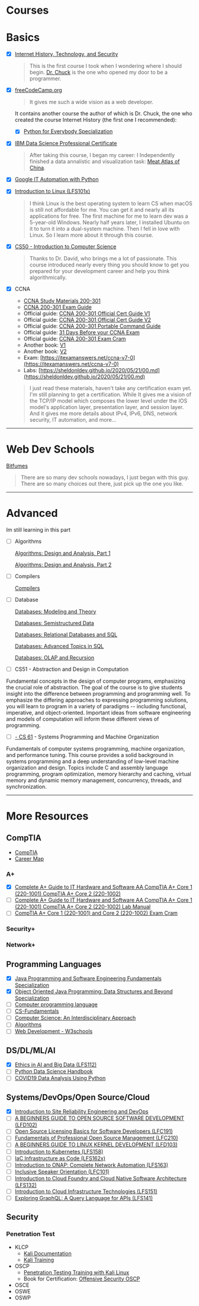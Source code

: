 # Courses

# Basics

- [x] [Internet History, Technology, and Security](https://www.coursera.org/learn/internet-history/home/welcome)

  > This is the first course I took when I wondering where I should begin. [Dr. Chuck](https://online.dr-chuck.com/) is the one who opened my door to be a programmer.


- [x] [freeCodeCamp.org](https://www.freecodecamp.org/)

  > It gives me such a wide vision as a web developer.

  It contains another course the author of which is Dr. Chuck, the one who created the course Internet History (the first one I recommended):

  - [x] [Python for Everybody Specialization](https://www.coursera.org/specializations/python)


- [x] [IBM Data Science Professional Certificate](https://www.coursera.org/professional-certificates/ibm-data-science)

  > After taking this course, I began my career: I Independently finished a data annalistic and visualization task: [Meat Atlas of China](https://meatatlas.github.io/).


- [x] [Google IT Automation with Python](https://www.coursera.org/professional-certificates/google-it-automation)


- [x] [Introduction to Linux (LFS101x)](https://courses.edx.org/courses/course-v1:LinuxFoundationX+LFS101x+1T2020/course/)

  > I think Linux is the best operating system to learn CS when macOS is still not affordable for me. You can get it and nearly all its applications for free. The first machine for me to learn dev was a 5-year-old Windows. Nearly half years later, I installed Ubuntu on it to turn it into a dual-system machine. Then I fell in love with Linux. So I learn more about it through this course.


- [x] [CS50 - Introduction to Computer Science](https://cs50.harvard.edu/)

  > Thanks to Dr. David, who brings me a lot of passionate. This course introduced nearly every thing you should know to get you prepared for your development career and help you think algorithmically.


- [x] CCNA

  - [CCNA Study Materials 200-301](https://learningnetwork.cisco.com/s/learning-plan-detail-standard?ltui__urlRecordId=a1c3i0000005hsQAAQ&ltui__urlRedirect=learning-plan-detail-standard)
  - [CCNA 200-301 Exam Guide](https://www.cisco.com/c/dam/en_us/training-events/le31/le46/cln/marketing/exam-topics/200-301-CCNA.pdf)
  - Official guide: [CCNA 200-301 Official Cert Guide V1](https://b-ok.cc/book/5279006/733c2a)
  - Official guide: [CCNA 200-301 Official Cert Guide V2](https://b-ok.cc/book/5261245/090ae9)
  - Official guide: [CCNA 200-301 Portable Command Guide](https://b-ok.cc/book/5308783/e473c5?dsource=recommend)
  - Official guide: [31 Days Before your CCNA Exam](https://b-ok.org/book/738599/7b91b3)
  - Official guide: [CCNA 200-301 Exam Cram](https://b-ok.org/book/5546061/5c1481)
  - Another book: [V1](https://b-ok.org/book/5445804/ca05d7)
  - Another book: [V2](https://b-ok.org/book/5444948/06d6df)
  - Exam: [https://itexamanswers.net/ccna-v7-0](https://itexamanswers.net/ccna-v7-0)
  - Labs: [https://sheldonldev.github.io/2020/05/21/00.md](https://sheldonldev.github.io/2020/05/21/00.md)

  > I just read these materials, haven't take any certification exam yet. I'm still planning to get a certification. While It gives me a vision of the TCP/IP model which composes the lower level under the IOS model's application layer, presentation layer, and session layer. And it gives me more details about IPv4, IPv6, DNS, network security, IT automation, and more...

---

# Web Dev Schools

[Bitfumes](https://bitfumes.com/)

> There are so many dev schools nowadays, I just began with this guy. There are so many choices out there, just pick up the one you like.

---

# Advanced

Im still learning in this part

- [ ] Algorithms

  [Algorithms: Design and Analysis, Part 1](https://www.edx.org/course/algorithms-design-and-analysis)

  [Algorithms: Design and Analysis, Part 2](https://www.edx.org/course/algorithms-design-and-analysis-part-2-2)

- [ ] Compilers

  [Compilers](https://www.edx.org/course/compilers)

- [ ] Database

  [Databases: Modeling and Theory](https://www.edx.org/course/modeling-and-theory)

  [Databases: Semistructured Data](https://www.edx.org/course/semistructured-data)

  [Databases: Relational Databases and SQL](https://www.edx.org/course/databases-5-sql)

  [Databases: Advanced Topics in SQL](https://www.edx.org/course/advanced-topics-in-sql)

  [Databases: OLAP and Recursion](https://www.edx.org/course/olap-and-recursion)

- [ ] CS51 - Abstraction and Design in Computation

Fundamental concepts in the design of computer programs, emphasizing the crucial role of abstraction. The goal of the course is to give students insight into the difference between programming and programming well. To emphasize the differing approaches to expressing programming solutions, you will learn to program in a variety of paradigms -- including functional, imperative, and object-oriented. Important ideas from software engineering and models of computation will inform these different views of programming.

- [ ] [- CS 61](https://cs61.seas.harvard.edu/) - Systems Programming and Machine Organization

Fundamentals of computer systems programming, machine organization, and performance tuning. This course provides a solid background in systems programming and a deep understanding of low-level machine organization and design. Topics include C and assembly language programming, program optimization, memory hierarchy and caching, virtual memory and dynamic memory management, concurrency, threads, and synchronization.

---

# More Resources

## CompTIA

- [CompTIA](https://www.comptia.org/)
- [Career Map](https://www.comptia.org/content/it-careers-path-roadmap?location=northamerica)

### A+

- [x] [Complete A+ Guide to IT Hardware and Software AA CompTIA A+ Core 1 (220-1001) CompTIA A+ Core 2 (220-1002)](https://b-ok.org/book/5335606/c82531')
- [ ] [Complete A+ Guide to IT Hardware and Software AA CompTIA A+ Core 1 (220-1001) CompTIA A+ Core 2 (220-1002) Lab Manual](https://b-ok.org/book/5335605/511775')
- [ ] [CompTIA A+ Core 1 (220-1001) and Core 2 (220-1002) Exam Cram](https://b-ok.org/book/5302885/54e001')

### Security+

### Network+

## Programming Languages

- [x] [Java Programming and Software Engineering Fundamentals Specialization](https://www.coursera.org/specializations/java-programming)
- [x] [Object Oriented Java Programming: Data Structures and Beyond Specialization](https://www.coursera.org/specializations/java-object-oriented)
- [ ] [Computer programming language](https://www.britannica.com/technology/computer-programming-language)
- [ ] [CS-Fundamentals](https://cs-fundamentals.com/)
- [ ] [Computer Science: An Interdisciplinary Approach](https://introcs.cs.princeton.edu/java/home/)
- [ ] [Algorithms](https://algs4.cs.princeton.edu/)
- [ ] [Web Development - W3schools](https://www.w3schools.com/)

## DS/DL/ML/AI

- [x] [Ethics in AI and Big Data (LFS112)](https://training.linuxfoundation.org/training/ethics-in-ai-and-big-data-lfs112/)
- [ ] [Python Data Science Handbook](https://github.com/sheldonldev/PythonDataScienceHandbook)
- [ ] [COVID19 Data Analysis Using Python](https://www.coursera.org/projects/covid19-data-analysis-using-python)

## Systems/DevOps/Open Source/Cloud

- [x] [Introduction to Site Reliability Engineering and DevOps](https://courses.edx.org/courses/course-v1:LinuxFoundationX+LFS162x+3T2019/course/)
- [ ] [A BEGINNERS GUIDE TO OPEN SOURCE SOFTWARE DEVELOPMENT (LFD102)](https://trainingportal.linuxfoundation.org/learn/course/a-beginners-guide-to-open-source-software-development-lfc102/course-introduction/course-information)
- [ ] [Open Source Licensing Basics for Software Developers (LFC191)](https://training.linuxfoundation.org/training/open-source-licensing-basics-for-software-developers/)
- [ ] [Fundamentals of Professional Open Source Management (LFC210)](https://training.linuxfoundation.org/training/fundamentals-of-professional-open-source-management/)
- [ ] [A BEGINNERS GUIDE TO LINUX KERNEL DEVELOPMENT (LFD103)](https://trainingportal.linuxfoundation.org/learn/course/a-beginners-guide-to-linux-kernel-development-lfd103/course-introduction/course-information)
- [ ] [Introduction to Kubernetes (LFS158)](https://training.linuxfoundation.org/training/introduction-to-kubernetes/)
- [ ] [IaC Infrastructure as Code (LFS162x)](https://www.edx.org/course/infrastructure-as-code)
- [ ] [Introduction to ONAP: Complete Network Automation (LFS163)](https://training.linuxfoundation.org/training/introduction-to-onap-complete-network-automation/)
- [ ] [Inclusive Speaker Orientation (LFC101)](https://training.linuxfoundation.org/training/inclusive-speaker-orientation/)
- [ ] [Introduction to Cloud Foundry and Cloud Native Software Architecture (LFS132)](https://training.linuxfoundation.org/training/introduction-to-cloud-foundry-and-cloud-native-software-architecture/)
- [ ] [Introduction to Cloud Infrastructure Technologies (LFS151)](https://training.linuxfoundation.org/training/introduction-to-cloud-infrastructure-technologies/)
- [ ] [Exploring GraphQL: A Query Language for APIs (LFS141)](https://training.linuxfoundation.org/training/exploring-graphql-a-query-language-for-apis-lfs141/)

## Security

### Penetration Test

- KLCP
  - [Kali Documentation](https://home.pearsonvue.com/kali)
  - [Kali Training](https://kali.training/)
- OSCP
  - [Penetration Testing Training with Kali Linux](https://www.kali.org/penetration-testing-with-kali-linux/)
  - Book for Certification: [Offensive Security OSCP](https://b-ok.org/book/5421453/f498ce)
- OSCE
- OSWE
- OSWP
